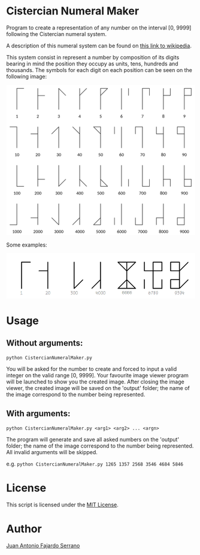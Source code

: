 # Cistercian Numeral Maker
Program to create a representation of any number on the interval [0, 9999] following the Cistercian numeral system.

A description of this numeral system can be found on [this link to wikipedia](https://en.wikipedia.org/wiki/Cistercian_numerals).

This system consist in represent a number by composition of its digits bearing in mind the position they occupy as units, tens, hundreds and thousands. The symbols for each digit on each position can be seen on the following image:

![Cistercian digits](img/Cistercian_digits.png)

Some examples:

![Cistercian examples](img/Cistercian_examples.png)

# Usage

## Without arguments:

```python CistercianNumeralMaker.py```

You will be asked for the number to create and forced to input a valid integer on the valid range [0, 9999]. Your favourite image viewer program will be launched to show you the created image. After closing the image viewer, the created image will be saved on the 'output' folder; the name of the image correspond to the number being represented.

## With arguments:

```python CistercianNumeralMaker.py <arg1> <arg2> ... <argn>```

The program will generate and save all asked numbers on the 'output' folder; the name of the image correspond to the number being represented. All invalid arguments will be skipped.

e.g. ```python CistercianNumeralMaker.py 1265 1357 2568 3546 4684 5846```

# License
This script is licensed under the [MIT License](https://github.com/JAFS6/CistercianNumeralMaker/blob/main/LICENSE).

# Author
[Juan Antonio Fajardo Serrano](https://www.linkedin.com/in/jafs6)
